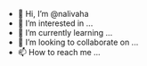 - 👋 Hi, I’m @nalivaha
- 👀 I’m interested in ...
- 🌱 I’m currently learning ...
- 💞️ I’m looking to collaborate on ...
- 📫 How to reach me ...

<!---
nalivaha/nalivaha is a ✨ special ✨ repository because its `README.md` (this file) appears on your GitHub profile.
You can click the Preview link to take a look at your changes.
--->
